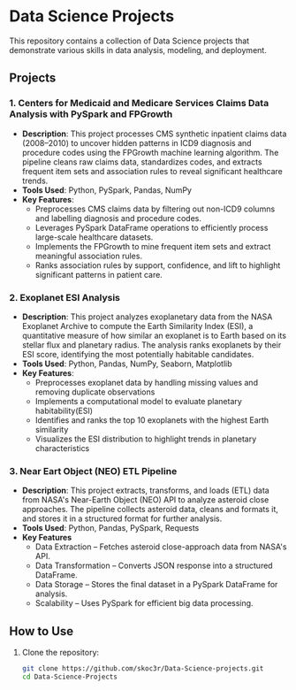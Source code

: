 # Data Science Projects

This repository contains a collection of Data Science projects that demonstrate various skills in data analysis, modeling, and deployment.

## Projects

### 1. Centers for Medicaid and Medicare Services Claims Data Analysis with PySpark and FPGrowth
- **Description**: This project processes CMS synthetic inpatient claims data (2008–2010) to uncover hidden patterns in ICD9 diagnosis and procedure codes using the FPGrowth machine learning algorithm. The pipeline cleans raw claims data, standardizes codes, and extracts frequent item sets and association rules to reveal significant healthcare trends.
- **Tools Used**: Python, PySpark, Pandas, NumPy
- **Key Features**:
  - Preprocesses CMS claims data by filtering out non-ICD9 columns and labelling diagnosis and procedure codes.
  - Leverages PySpark DataFrame operations to efficiently process large-scale healthcare datasets.
  - Implements the FPGrowth to mine frequent item sets and extract meaningful association rules.
  - Ranks association rules by support, confidence, and lift to highlight significant patterns in patient care.
    
### 2. Exoplanet ESI Analysis
- **Description**:  This project analyzes exoplanetary data from the NASA Exoplanet Archive to compute the Earth Similarity Index (ESI), a quantitative measure of how similar an exoplanet is to Earth based on its stellar flux and planetary radius. The analysis ranks exoplanets by their ESI score, identifying the most potentially habitable candidates.
- **Tools Used**: Python, Pandas, NumPy, Seaborn, Matplotlib
- **Key Features**:
  - Preprocesses exoplanet data by handling missing values and removing duplicate observations
  - Implements a computational model to evaluate planetary habitability(ESI) 
  - Identifies and ranks the top 10 exoplanets with the highest Earth similarity
  - Visualizes the ESI distribution to highlight trends in planetary characteristics

 ### 3. Near Eart Object (NEO) ETL Pipeline
- **Description**: This project extracts, transforms, and loads (ETL) data from NASA's Near-Earth Object (NEO) API to analyze asteroid close approaches. The pipeline collects asteroid data, cleans and formats it, 
and stores it in a structured format for further analysis.
- **Tools Used**: Python, Pandas, PySpark, Requests
- **Key Features**
  - Data Extraction – Fetches asteroid close-approach data from NASA's API.
  - Data Transformation – Converts JSON response into a structured DataFrame.
  - Data Storage – Stores the final dataset in a PySpark DataFrame for analysis.
  - Scalability – Uses PySpark for efficient big data processing.


## How to Use
1. Clone the repository:
   ```bash
   git clone https://github.com/skoc3r/Data-Science-projects.git
   cd Data-Science-Projects
